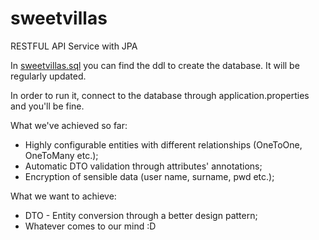 # sweetvillas
RESTFUL API Service with JPA 

In [sweetvillas.sql](https://github.com/alessio-de-padova/sweetvillas/blob/main/sql/sweetvillas.sql) you can find the ddl to create the database. It will be regularly updated.  


In order to run it, connect to the database through application.properties and you'll be fine. 

What we've achieved so far:
  - Highly configurable entities with different relationships (OneToOne, OneToMany etc.);
  - Automatic DTO validation through attributes' annotations;
  - Encryption of sensible data (user name, surname, pwd etc.);
  
 What we want to achieve:
  -  DTO - Entity conversion through a better design pattern;
  -  Whatever comes to our mind :D 
